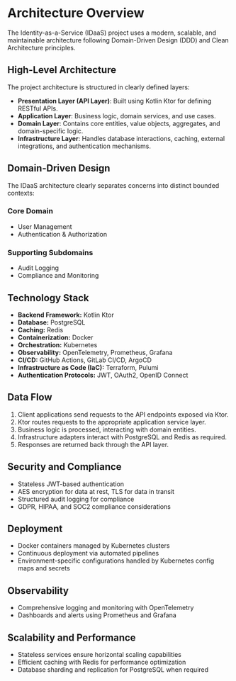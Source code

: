 


# Architecture Overview

The Identity-as-a-Service (IDaaS) project uses a modern, scalable, and maintainable architecture following Domain-Driven Design (DDD) and Clean Architecture principles.

## High-Level Architecture

The project architecture is structured in clearly defined layers:

- **Presentation Layer (API Layer)**: Built using Kotlin Ktor for defining RESTful APIs.
- **Application Layer**: Business logic, domain services, and use cases.
- **Domain Layer**: Contains core entities, value objects, aggregates, and domain-specific logic.
- **Infrastructure Layer**: Handles database interactions, caching, external integrations, and authentication mechanisms.

## Domain-Driven Design

The IDaaS architecture clearly separates concerns into distinct bounded contexts:

### Core Domain
- User Management
- Authentication & Authorization

### Supporting Subdomains
- Audit Logging
- Compliance and Monitoring

## Technology Stack

- **Backend Framework:** Kotlin Ktor
- **Database:** PostgreSQL
- **Caching:** Redis
- **Containerization:** Docker
- **Orchestration:** Kubernetes
- **Observability:** OpenTelemetry, Prometheus, Grafana
- **CI/CD:** GitHub Actions, GitLab CI/CD, ArgoCD
- **Infrastructure as Code (IaC):** Terraform, Pulumi
- **Authentication Protocols:** JWT, OAuth2, OpenID Connect

## Data Flow

1. Client applications send requests to the API endpoints exposed via Ktor.
2. Ktor routes requests to the appropriate application service layer.
3. Business logic is processed, interacting with domain entities.
4. Infrastructure adapters interact with PostgreSQL and Redis as required.
5. Responses are returned back through the API layer.

## Security and Compliance

- Stateless JWT-based authentication
- AES encryption for data at rest, TLS for data in transit
- Structured audit logging for compliance
- GDPR, HIPAA, and SOC2 compliance considerations

## Deployment

- Docker containers managed by Kubernetes clusters
- Continuous deployment via automated pipelines
- Environment-specific configurations handled by Kubernetes config maps and secrets

## Observability

- Comprehensive logging and monitoring with OpenTelemetry
- Dashboards and alerts using Prometheus and Grafana

## Scalability and Performance

- Stateless services ensure horizontal scaling capabilities
- Efficient caching with Redis for performance optimization
- Database sharding and replication for PostgreSQL when required